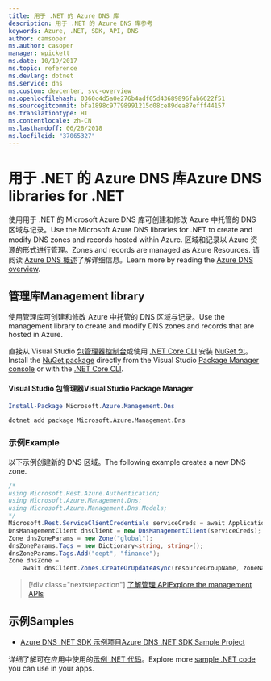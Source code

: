 ```yaml
---
title: 用于 .NET 的 Azure DNS 库
description: 用于 .NET 的 Azure DNS 库参考
keywords: Azure, .NET, SDK, API, DNS
author: camsoper
ms.author: casoper
manager: wpickett
ms.date: 10/19/2017
ms.topic: reference
ms.devlang: dotnet
ms.service: dns
ms.custom: devcenter, svc-overview
ms.openlocfilehash: 0360c4d5a0e276b4adf05d43689896fab6622f51
ms.sourcegitcommit: bfa1898c97798991215d08ce89dea87efff44157
ms.translationtype: HT
ms.contentlocale: zh-CN
ms.lasthandoff: 06/28/2018
ms.locfileid: "37065327"
---
```

# <a name="azure-dns-libraries-for-net"></a><span data-ttu-id="e8d43-104">用于 .NET 的 Azure DNS 库</span><span class="sxs-lookup"><span data-stu-id="e8d43-104">Azure DNS libraries for .NET</span></span>

<span data-ttu-id="e8d43-105">使用用于 .NET 的 Microsoft Azure DNS 库可创建和修改 Azure 中托管的 DNS 区域与记录。</span><span class="sxs-lookup"><span data-stu-id="e8d43-105">Use the Microsoft Azure DNS libraries for .NET to create and modify DNS zones and records hosted within Azure.</span></span> <span data-ttu-id="e8d43-106">区域和记录以 Azure 资源的形式进行管理。</span><span class="sxs-lookup"><span data-stu-id="e8d43-106">Zones and records are managed as Azure Resources.</span></span> <span data-ttu-id="e8d43-107">请阅读 [Azure DNS 概述](/azure/dns/dns-overview)了解详细信息。</span><span class="sxs-lookup"><span data-stu-id="e8d43-107">Learn more by reading the [Azure DNS overview](/azure/dns/dns-overview).</span></span>

## <a name="management-library"></a><span data-ttu-id="e8d43-108">管理库</span><span class="sxs-lookup"><span data-stu-id="e8d43-108">Management library</span></span>

<span data-ttu-id="e8d43-109">使用管理库可创建和修改 Azure 中托管的 DNS 区域与记录。</span><span class="sxs-lookup"><span data-stu-id="e8d43-109">Use the management library to create and modify DNS zones and records that are hosted in Azure.</span></span>

<span data-ttu-id="e8d43-110">直接从 Visual Studio [包管理器控制台][PackageManager]或使用 [.NET Core CLI][DotNetCLI] 安装 [NuGet 包](https://www.nuget.org/packages/Microsoft.Azure.Management.Dns)。</span><span class="sxs-lookup"><span data-stu-id="e8d43-110">Install the [NuGet package](https://www.nuget.org/packages/Microsoft.Azure.Management.Dns) directly from the Visual Studio [Package Manager console][PackageManager] or with the [.NET Core CLI][DotNetCLI].</span></span>

#### <a name="visual-studio-package-manager"></a><span data-ttu-id="e8d43-111">Visual Studio 包管理器</span><span class="sxs-lookup"><span data-stu-id="e8d43-111">Visual Studio Package Manager</span></span>

```powershell
Install-Package Microsoft.Azure.Management.Dns
```

```bash
dotnet add package Microsoft.Azure.Management.Dns
```

### <a name="example"></a><span data-ttu-id="e8d43-112">示例</span><span class="sxs-lookup"><span data-stu-id="e8d43-112">Example</span></span>

<span data-ttu-id="e8d43-113">以下示例创建新的 DNS 区域。</span><span class="sxs-lookup"><span data-stu-id="e8d43-113">The following example creates a new DNS zone.</span></span>

```csharp
/*
using Microsoft.Rest.Azure.Authentication;
using Microsoft.Azure.Management.Dns;
using Microsoft.Azure.Management.Dns.Models;
*/
Microsoft.Rest.ServiceClientCredentials serviceCreds = await ApplicationTokenProvider.LoginSilentAsync(tenantId, clientId, secret);
DnsManagementClient dnsClient = new DnsManagementClient(serviceCreds);            
Zone dnsZoneParams = new Zone("global");
dnsZoneParams.Tags = new Dictionary<string, string>();
dnsZoneParams.Tags.Add("dept", "finance");
Zone dnsZone =
    await dnsClient.Zones.CreateOrUpdateAsync(resourceGroupName, zoneName, dnsZoneParams, null, "*");
```

> [!div class="nextstepaction"]
> [<span data-ttu-id="e8d43-114">了解管理 API</span><span class="sxs-lookup"><span data-stu-id="e8d43-114">Explore the management APIs</span></span>](/dotnet/api/overview/azure/dns/management)

## <a name="samples"></a><span data-ttu-id="e8d43-115">示例</span><span class="sxs-lookup"><span data-stu-id="e8d43-115">Samples</span></span>

* [<span data-ttu-id="e8d43-116">Azure DNS .NET SDK 示例项目</span><span class="sxs-lookup"><span data-stu-id="e8d43-116">Azure DNS .NET SDK Sample Project</span></span>](https://www.microsoft.com/download/details.aspx?id=47268)

<span data-ttu-id="e8d43-117">详细了解可在应用中使用的[示例 .NET 代码](https://azure.microsoft.com/resources/samples/?platform=dotnet)。</span><span class="sxs-lookup"><span data-stu-id="e8d43-117">Explore more [sample .NET code](https://azure.microsoft.com/resources/samples/?platform=dotnet) you can use in your apps.</span></span>

[PackageManager]: https://docs.microsoft.com/nuget/tools/package-manager-console
[DotNetCLI]: https://docs.microsoft.com/dotnet/core/tools/dotnet-add-package
